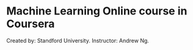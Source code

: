 # Machine Learning Online course in Coursera
Created by: Standford University.
Instructor: Andrew Ng.
